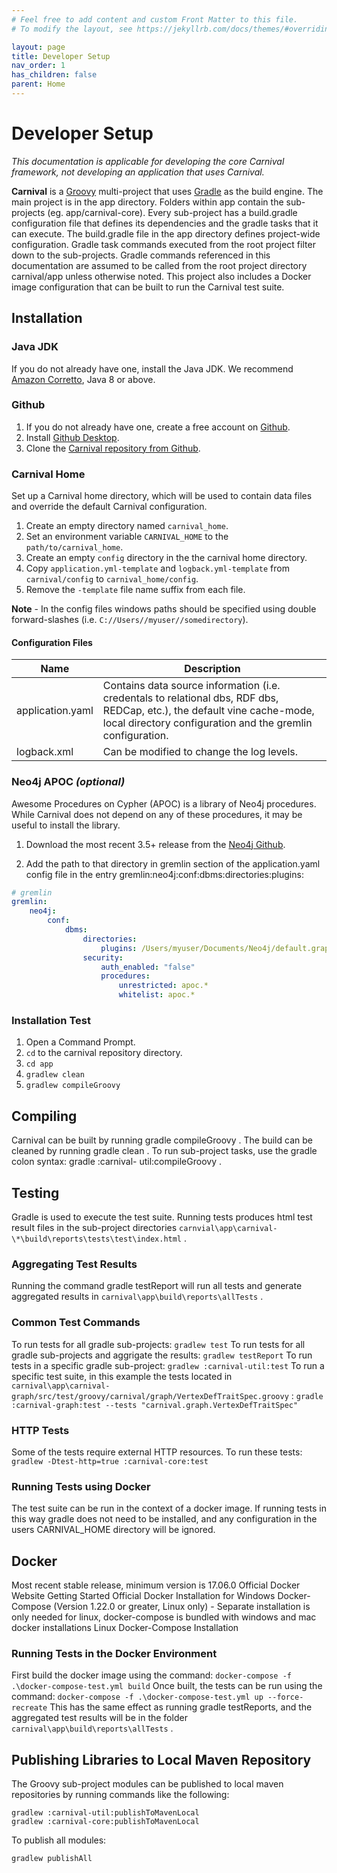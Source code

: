 ```yaml
---
# Feel free to add content and custom Front Matter to this file.
# To modify the layout, see https://jekyllrb.com/docs/themes/#overriding-theme-defaults

layout: page
title: Developer Setup
nav_order: 1
has_children: false
parent: Home
---
```


# Developer Setup

_This documentation is applicable for developing the core Carnival framework, not developing an application that uses Carnival._

**Carnival** is a [Groovy](https://groovy-lang.org) multi-project that uses [Gradle](https://gradle.org) as the build engine. The main project is in the app directory. Folders within app contain the sub-projects (eg. app/carnival-core). Every sub-project has a build.gradle configuration file that defines its dependencies and the gradle tasks that it can execute. The build.gradle file in the app directory defines project-wide configuration. Gradle task commands executed from the root project filter down to the sub-projects. Gradle commands referenced in this documentation are assumed to be called from the root project directory carnival/app unless otherwise noted. This project also includes a Docker image configuration that can be built to run the Carnival test suite.

## Installation

### Java JDK

If you do not already have one, install the Java JDK. We recommend [Amazon Corretto](https://aws.amazon.com/corretto/), Java 8 or above.

### Github

1. If you do not already have one, create a free account on [Github](https://github.com).
1. Install [Github Desktop](https://desktop.github.com).
1. Clone the [Carnival repository from Github](https://github.com/pmbb-ibi/carnival).

### Carnival Home

Set up a Carnival home directory, which will be used to contain data files and override the default Carnival configuration.

1. Create an empty directory named `carnival_home`.
2. Set an environment variable `CARNIVAL_HOME` to the `path/to/carnival_home`.
3. Create an empty `config` directory in the the carnival home directory.
4. Copy `application.yml-template` and `logback.yml-template` from `carnival/config` to `carnival_home/config`.
5. Remove the `-template` file name suffix from each file.

**Note** - In the config files windows paths should be specified using double forward-slashes (i.e. `C://Users//myuser//somedirectory`).

#### Configuration Files

| Name             | Description                                                                                                                                                                            |
| ---------------- | -------------------------------------------------------------------------------------------------------------------------------------------------------------------------------------- |
| application.yaml | Contains data source information (i.e. credentals to relational dbs, RDF dbs, REDCap, etc.), the default vine cache-mode, local directory configuration and the gremlin configuration. |
| logback.xml      | Can be modified to change the log levels.                                                                                                                                              |

### Neo4j APOC _(optional)_

Awesome Procedures on Cypher (APOC) is a library of Neo4j procedures. While Carnival does not depend on any of these procedures, it may be useful to install the library.

1. Download the most recent 3.5+ release from the [Neo4j Github](https://github.com/neo4j-contrib/neo4j-apoc-procedures/releases).

2. Add the path to that directory in gremlin section of the application.yaml config file in the entry gremlin:neo4j:conf:dbms:directories:plugins:

```yaml
# gremlin
gremlin:
    neo4j:
        conf:
            dbms:
                directories:
                    plugins: /Users/myuser/Documents/Neo4j/default.graphdb/plugins
                security:
                    auth_enabled: "false"
                    procedures:
                        unrestricted: apoc.*
                        whitelist: apoc.*
```

### Installation Test

1. Open a Command Prompt.
2. `cd` to the carnival repository directory.
3. `cd app`
4. `gradlew clean`
5. `gradlew compileGroovy`

## Compiling

Carnival can be built by running gradle compileGroovy . The build can be cleaned by running gradle clean . To run sub-project tasks, use the gradle colon syntax: gradle :carnival- util:compileGroovy .

## Testing

Gradle is used to execute the test suite. Running tests produces html test result files in the sub-project directories `carnvial\app\carnival-\*\build\reports\tests\test\index.html` .

### Aggregating Test Results

Running the command gradle testReport will run all tests and generate aggregated results in `carnival\app\build\reports\allTests` .

### Common Test Commands

To run tests for all gradle sub-projects: `gradlew test`
To run tests for all gradle sub-projects and aggrigate the results: `gradlew testReport`
To run tests in a specific gradle sub-project: `gradlew :carnival-util:test`
To run a specific test suite, in this example the tests located in `carnival\app\carnival-graph/src/test/groovy/carnival/graph/VertexDefTraitSpec.groovy` :
`gradle :carnival-graph:test --tests "carnival.graph.VertexDefTraitSpec"`

### HTTP Tests

Some of the tests require external HTTP resources. To run these tests:
`gradlew -Dtest-http=true :carnival-core:test`

### Running Tests using Docker

The test suite can be run in the context of a docker image. If running tests in this way gradle does not need to be installed, and any configuration in the users CARNIVAL_HOME directory will be ignored.

## Docker

Most recent stable release, minimum version is 17.06.0
Official Docker Website Getting Started
Official Docker Installation for Windows
Docker-Compose (Version 1.22.0 or greater, Linux only) - Separate installation is only needed for linux, docker-compose is bundled with windows and mac docker installations Linux Docker-Compose Installation

### Running Tests in the Docker Environment

First build the docker image using the command: `docker-compose -f .\docker-compose-test.yml build`
Once built, the tests can be run using the command: `docker-compose -f .\docker-compose-test.yml up --force-recreate`
This has the same effect as running gradle testReports, and the aggregated test results will be in the folder `carnival\app\build\reports\allTests` .

## Publishing Libraries to Local Maven Repository

The Groovy sub-project modules can be published to local maven repositories by running commands like the following:

```
gradlew :carnival-util:publishToMavenLocal
gradlew :carnival-core:publishToMavenLocal
```

To publish all modules:

```
gradlew publishAll
```
